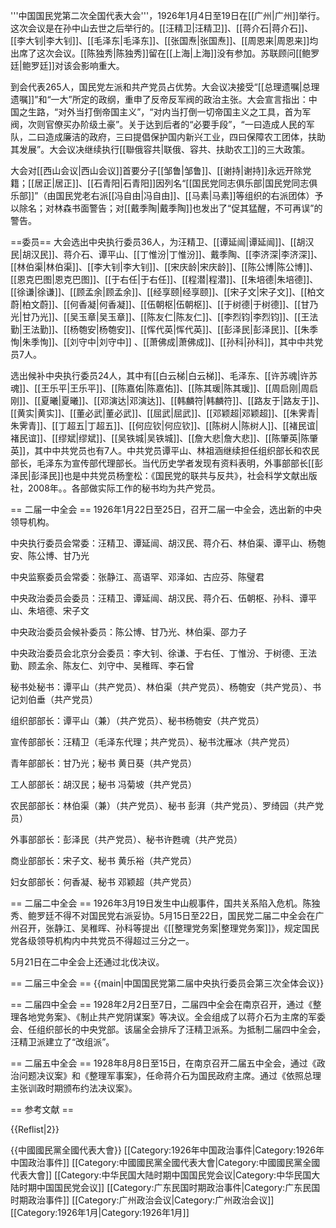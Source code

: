 '''中国国民党第二次全国代表大会'''，1926年1月4日至19日在[[广州|广州]]举行。这次会议是在孙中山去世之后举行的。[[汪精卫|汪精卫]]、[[蒋介石|蒋介石]]、[[李大钊|李大钊]]、[[毛泽东|毛泽东]]、[[张国焘|张国焘]]、[[周恩来|周恩来]]均出席了这次会议。[[陈独秀|陈独秀]]留在[[上海|上海]]没有参加。苏联顾问[[鲍罗廷|鲍罗廷]]对该会影响重大。

到会代表265人，国民党左派和共产党员占优势。大会议决接受“[[总理遗嘱|总理遗嘱]]”和“一大”所定的政纲，重申了反帝反军阀的政治主张。大会宣言指出：中国之生路，“对外当打倒帝国主义”，“对内当打倒一切帝国主义之工具，首为军阀，次则官僚买办阶级土豪”。关于达到后者的“必要手段”，“一曰造成人民的军队，二曰造成廉洁的政府，三曰提倡保护国内新兴工业，四曰保障农工团体，扶助其发展”。大会议决继续执行[[聯俄容共|联俄、容共、扶助农工]]的三大政策。

大会对[[西山会议|西山会议]]首要分子[[邹鲁|邹鲁]]、[[谢持|谢持]]永远开除党籍；[[居正|居正]]、[[石青阳|石青阳]]因列名“[[国民党同志俱乐部|国民党同志俱乐部]]”（由国民党老右派[[冯自由|冯自由]]、[[马素|马素]]等组织的右派团体）予以除名；对林森书面警告；对[[戴季陶|戴季陶]]也发出了“促其猛醒，不可再误”的警告。

==委员==
大会选出中央执行委员36人，为汪精卫、[[谭延闿|谭延闿]]、[[胡汉民|胡汉民]]、蒋介石、谭平山、[[丁惟汾|丁惟汾]]、戴季陶、[[李济深|李济深]]、[[林伯渠|林伯渠]]、[[李大钊|李大钊]]、[[宋庆龄|宋庆龄]]、[[陈公博|陈公博]]、[[恩克巴图|恩克巴图]]、[[于右任|于右任]]、[[程潜|程潜]]、[[朱培德|朱培德]]、[[徐谦|徐谦]]、[[顾孟余|顾孟余]]、[[经享颐|经享颐]]、[[宋子文|宋子文]]、[[柏文蔚|柏文蔚]]、[[何香凝|何香凝]]、[[伍朝枢|伍朝枢]]、[[于树德|于树德]]、[[甘乃光|甘乃光]]、[[吴玉章|吴玉章]]、[[陈友仁|陈友仁]]、[[李烈钧|李烈钧]]、[[王法勤|王法勤]]、[[杨匏安|杨匏安]]、[[恽代英|恽代英]]、[[彭泽民|彭泽民]]、[[朱季恂|朱季恂]]、[[刘守中|刘守中]] 、[[萧佛成|萧佛成]]、[[孙科|孙科]]，其中中共党员7人。

选出候补中央执行委员24人，其中有[[白云梯|白云梯]]、毛泽东、[[许苏魂|许苏魂]]、[[王乐平|王乐平]]、[[陈嘉佑|陈嘉佑]]、[[陈其瑗|陈其瑗]]、[[周启刚|周启刚]]、[[夏曦|夏曦]]、[[邓演达|邓演达]]、[[韩麟符|韩麟符]]、[[路友于|路友于]]、[[黄实|黄实]]、[[董必武|董必武]]、[[屈武|屈武]]、[[邓颖超|邓颖超]]、[[朱霁青|朱霁青]]、[[丁超五|丁超五]]、[[何应钦|何应钦]]、[[陈树人|陈树人]]、[[褚民谊|褚民谊]]、[[缪斌|缪斌]]、[[吴铁城|吴铁城]]、[[詹大悲|詹大悲]]、[[陈肇英|陈肇英]]，其中中共党员也有7人。中共党员谭平山、林祖涵继续担任组织部长和农民部长，毛泽东为宣传部代理部长。当代历史学者发现有资料表明，外事部部长[[彭泽民|彭泽民]]也是中共党员<ref>杨奎松：《国民党的联共与反共》，社会科学文献出版社，2008年。</ref>。各部做实际工作的秘书均为共产党员。

== 二届一中全会 ==
1926年1月22日至25日，召开二届一中全会，选出新的中央领导机构。

中央执行委员会常委：汪精卫、谭延闿、胡汉民、蒋介石、林伯渠、谭平山、杨匏安、陈公博、甘乃光

中央监察委员会常委：张静江、高语罕、邓泽如、古应芬、陈璧君

中央政治委员会委员：汪精卫、谭延闿、胡汉民、蒋介石、伍朝枢、孙科、谭平山、朱培德、宋子文

中央政治委员会候补委员：陈公博、甘乃光、林伯渠、邵力子

中央政治委员会北京分会委员：李大钊、徐谦、于右任、丁惟汾、于树德、王法勤、顾孟余、陈友仁、刘守中、吴稚晖、李石曾

秘书处秘书：谭平山（共产党员）、林伯渠（共产党员）、杨匏安（共产党员）、书记刘伯垂（共产党员）

组织部部长：谭平山（兼）（共产党员）、秘书杨匏安（共产党员）

宣传部部长：汪精卫（毛泽东代理；共产党员）、秘书沈雁冰（共产党员）

青年部部长：甘乃光；秘书 黄日葵（共产党员）

工人部部长：胡汉民；秘书 冯菊坡（共产党员）

农民部部长：林伯渠（兼）（共产党员）、秘书 彭湃（共产党员）、罗绮园（共产党员）

外事部部长：彭泽民（共产党员）、秘书许甦魂（共产党员）

商业部部长：宋子文、秘书 黄乐裕（共产党员）

妇女部部长：何香凝、秘书 邓颖超（共产党员）

== 二届二中全会 ==
1926年3月19日发生中山舰事件，国共关系陷入危机。陈独秀、鲍罗廷不得不对国民党右派妥协。5月15日至22日，国民党二届二中全会在广州召开，张静江、吴稚晖、孙科等提出《[[整理党务案|整理党务案]]》，规定国民党各级领导机构内中共党员不得超过三分之一。

5月21日在二中全会上还通过北伐决议。

== 二届三中全会 ==
{{main|中国国民党第二届中央执行委员会第三次全体会议}}

== 二届四中全会 ==
1928年2月2日至7日，二届四中全会在南京召开，通过《整理各地党务案》、《制止共产党阴谋案》等决议。全会组成了以蒋介石为主席的军委会、任组织部长的中央党部。该届全会排斥了汪精卫派系。为抵制二届四中全会，汪精卫派建立了“改组派”。

== 二届五中全会 ==
1928年8月8日至15日，在南京召开二届五中全会，通过《政治问题决议案》和《整理军事案》，任命蒋介石为国民政府主席。通过《依照总理主张训政时期颁布约法决议案》。

== 参考文献 ==

{{Reflist|2}}

{{中國國民黨全國代表大會}}
[[Category:1926年中国政治事件|Category:1926年中国政治事件]]
[[Category:中國國民黨全國代表大會|Category:中國國民黨全國代表大會]]
[[Category:中华民国大陆时期中国国民党会议|Category:中华民国大陆时期中国国民党会议]]
[[Category:广东民国时期政治事件|Category:广东民国时期政治事件]]
[[Category:广州政治会议|Category:广州政治会议]]
[[Category:1926年1月|Category:1926年1月]]